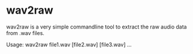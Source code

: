 wav2raw
========

wav2raw is a very simple commandline tool to extract the raw audio data from .wav files.

Usage: wav2raw file1.wav [file2.wav] [file3.wav] ...
